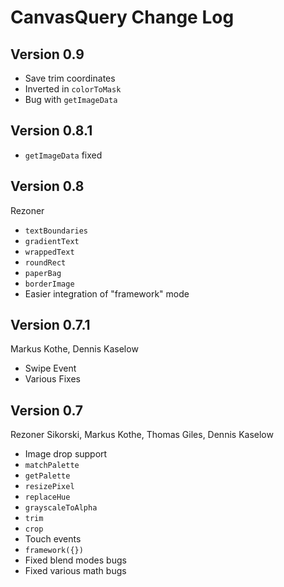# CanvasQuery Change Log

## Version 0.9

* Save trim coordinates
* Inverted in `colorToMask`
* Bug with `getImageData`

## Version 0.8.1

* `getImageData` fixed

## Version 0.8

Rezoner

* `textBoundaries`
* `gradientText`
* `wrappedText`
* `roundRect`
* `paperBag`
* `borderImage`
* Easier integration of "framework" mode

## Version 0.7.1

Markus Kothe, Dennis Kaselow

* Swipe Event
* Various Fixes

## Version 0.7

Rezoner Sikorski, Markus Kothe, Thomas Giles, Dennis Kaselow

* Image drop support
* `matchPalette`
* `getPalette`
* `resizePixel`
* `replaceHue`
* `grayscaleToAlpha`
* `trim`
* `crop`
* Touch events
* `framework({})`
* Fixed blend modes bugs
* Fixed various math bugs